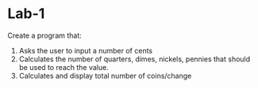 # Lab-1
Create a program that:
1. Asks the user to input a number of cents
2. Calculates the number of quarters, dimes, nickels, pennies that should be used to reach the value.
3. Calculates and display total number of coins/change
